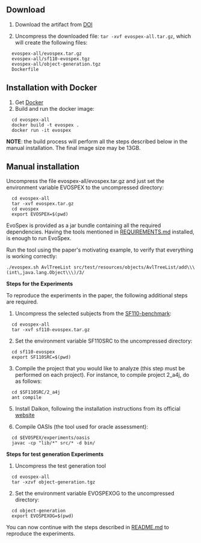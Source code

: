 ## Download

1. Download the artifact from [DOI](http://doi.org/10.5281/zenodo.4458256)

2. Uncompress the downloaded file: ```tar -xvf evospex-all.tar.gz```, which will create the following files:
```
  evospex-all/evospex.tar.gz
  evospex-all/sf110-evospex.tgz
  evospex-all/object-generation.tgz
  Dockerfile
```

## Installation with Docker

1. Get [Docker](https://www.docker.com/)
2. Build and run the docker image:
```
  cd evospex-all
  docker build -t evospex .
  docker run -it evospex
```

**NOTE**: the build process will perform all the steps described below in the manual installation. The final image size may be 13GB. 

## Manual installation

Uncompress the file evospex-all/evospex.tar.gz and just set the environment variable EVOSPEX to the uncompressed directory:
```
  cd evospex-all
  tar -xvf evospex.tar.gz
  cd evospex
  export EVOSPEX=$(pwd)
```

EvoSpex is provided as a jar bundle containing all the required dependencies. Having the tools mentioned in [REQUIREMENTS.md](REQUIREMENTS.md) installed, is enough to run EvoSpex. 

Run the tool using the paper's motivating example, to verify that everything is working correctly:

`./evospex.sh AvlTreeList src/test/resources/objects/AvlTreeList/add\\\(int\,java.lang.Object\\\)/3/`

**Steps for the Experiments**

To reproduce the experiments in the paper, the following additional steps are required. 

1. Uncompress the selected subjects from the [SF110-benchmark](https://www.evosuite.org/experimental-data/sf110/):
```
  cd evospex-all
  tar -xvf sf110-evospex.tar.gz
```

2. Set the environment variable SF110SRC to the uncompressed directory:
```
  cd sf110-evospex
  export SF110SRC=$(pwd)
```

3. Compile the project that you would like to analyze (this step must be performed on each project). For instance, to compile project 2_a4j, do as follows: 
```
  cd $SF110SRC/2_a4j
  ant compile
```

5. Install Daikon, following the installation instructions from its official [website](https://plse.cs.washington.edu/daikon/download/doc/daikon.html#Installation)

6. Compile OASIs (the tool used for oracle assessment):
```
  cd $EVOSPEX/experiments/oasis
  javac -cp "lib/*" src/* -d bin/
```

**Steps for test generation Experiments**

1. Uncompress the test generation tool
```
  cd evospex-all
  tar -xzvf object-generation.tgz
```

2. Set the environment variable EVOSPEXOG to the uncompressed directory:
```
  cd object-generation
  export EVOSPEXOG=$(pwd)
```
 
You can now continue with the steps described in [README.md](README.md) to reproduce the experiments.
